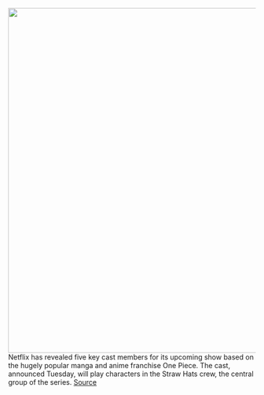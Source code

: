 <img src='https://cdn.vox-cdn.com/thumbor/cbe9vg40cac-HbzuHm9DplecHKg=/0x0:3000x1870/1200x800/filters:focal(1260x695:1740x1175)/cdn.vox-cdn.com/uploads/chorus_image/image/70119439/FDx1CWLWYAgipIp.0.jpeg' width='700px' /><br/>
Netflix has revealed five key cast members for its upcoming show based on the hugely popular manga and anime franchise One Piece. The cast, announced Tuesday, will play characters in the Straw Hats crew, the central group of the series.
<a href='https://www.theverge.com/2021/11/9/22773096/netflix-one-piece-cast-straw-hats-live-action-show'> Source <a/>